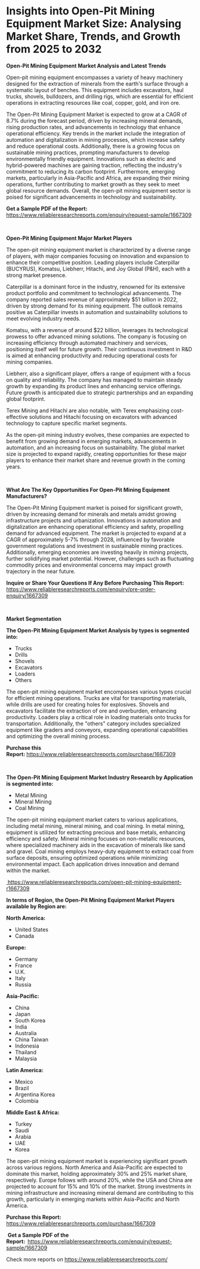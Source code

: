 <p><h1>Insights into Open-Pit Mining Equipment Market Size: Analysing Market Share, Trends, and Growth from 2025 to 2032</h1></p><p><strong>Open-Pit Mining Equipment Market Analysis and Latest Trends</strong></p>
<p><p>Open-pit mining equipment encompasses a variety of heavy machinery designed for the extraction of minerals from the earth's surface through a systematic layout of benches. This equipment includes excavators, haul trucks, shovels, bulldozers, and drilling rigs, which are essential for efficient operations in extracting resources like coal, copper, gold, and iron ore. </p><p>The Open-Pit Mining Equipment Market is expected to grow at a CAGR of 8.7% during the forecast period, driven by increasing mineral demands, rising production rates, and advancements in technology that enhance operational efficiency. Key trends in the market include the integration of automation and digitalization in mining processes, which increase safety and reduce operational costs. Additionally, there is a growing focus on sustainable mining practices, prompting manufacturers to develop environmentally friendly equipment. Innovations such as electric and hybrid-powered machines are gaining traction, reflecting the industry's commitment to reducing its carbon footprint. Furthermore, emerging markets, particularly in Asia-Pacific and Africa, are expanding their mining operations, further contributing to market growth as they seek to meet global resource demands. Overall, the open-pit mining equipment sector is poised for significant advancements in technology and sustainability.</p></p>
<p><strong>Get a Sample PDF of the Report:&nbsp;</strong> <a href="https://www.reliableresearchreports.com/enquiry/request-sample/1667309?utm_campaign=2245&utm_medium=2&utm_source=Github&utm_content=ia&utm_term=27022025&utm_id=open-pit-mining-equipment">https://www.reliableresearchreports.com/enquiry/request-sample/1667309</a></p>
<p>&nbsp;</p>
<p><strong>Open-Pit Mining Equipment Major Market Players</strong></p>
<p><p>The open-pit mining equipment market is characterized by a diverse range of players, with major companies focusing on innovation and expansion to enhance their competitive position. Leading players include Caterpillar (BUCYRUS), Komatsu, Liebherr, Hitachi, and Joy Global (P&H), each with a strong market presence.</p><p>Caterpillar is a dominant force in the industry, renowned for its extensive product portfolio and commitment to technological advancements. The company reported sales revenue of approximately $51 billion in 2022, driven by strong demand for its mining equipment. The outlook remains positive as Caterpillar invests in automation and sustainability solutions to meet evolving industry needs.</p><p>Komatsu, with a revenue of around $22 billion, leverages its technological prowess to offer advanced mining solutions. The company is focusing on increasing efficiency through automated machinery and services, positioning itself well for future growth. Their continuous investment in R&D is aimed at enhancing productivity and reducing operational costs for mining companies.</p><p>Liebherr, also a significant player, offers a range of equipment with a focus on quality and reliability. The company has managed to maintain steady growth by expanding its product lines and enhancing service offerings. Future growth is anticipated due to strategic partnerships and an expanding global footprint.</p><p>Terex Mining and Hitachi are also notable, with Terex emphasizing cost-effective solutions and Hitachi focusing on excavators with advanced technology to capture specific market segments.</p><p>As the open-pit mining industry evolves, these companies are expected to benefit from growing demand in emerging markets, advancements in automation, and an increasing focus on sustainability. The global market size is projected to expand rapidly, creating opportunities for these major players to enhance their market share and revenue growth in the coming years.</p></p>
<p>&nbsp;</p>
<p><strong>What Are The Key Opportunities For Open-Pit Mining Equipment Manufacturers?</strong></p>
<p><p>The Open-Pit Mining Equipment market is poised for significant growth, driven by increasing demand for minerals and metals amidst growing infrastructure projects and urbanization. Innovations in automation and digitalization are enhancing operational efficiency and safety, propelling demand for advanced equipment. The market is projected to expand at a CAGR of approximately 5-7% through 2028, influenced by favorable government regulations and investment in sustainable mining practices. Additionally, emerging economies are investing heavily in mining projects, further solidifying market potential. However, challenges such as fluctuating commodity prices and environmental concerns may impact growth trajectory in the near future.</p></p>
<p><strong>Inquire or Share Your Questions If Any Before Purchasing This Report:</strong> <a href="https://www.reliableresearchreports.com/enquiry/pre-order-enquiry/1667309?utm_campaign=2245&utm_medium=2&utm_source=Github&utm_content=ia&utm_term=27022025&utm_id=open-pit-mining-equipment">https://www.reliableresearchreports.com/enquiry/pre-order-enquiry/1667309</a></p>
<p>&nbsp;</p>
<p><strong>Market Segmentation</strong></p>
<p><strong>The Open-Pit Mining Equipment Market Analysis by types is segmented into:</strong></p>
<p><ul><li>Trucks</li><li>Drills</li><li>Shovels</li><li>Excavators</li><li>Loaders</li><li>Others</li></ul></p>
<p><p>The open-pit mining equipment market encompasses various types crucial for efficient mining operations. Trucks are vital for transporting materials, while drills are used for creating holes for explosives. Shovels and excavators facilitate the extraction of ore and overburden, enhancing productivity. Loaders play a critical role in loading materials onto trucks for transportation. Additionally, the "others" category includes specialized equipment like graders and conveyors, expanding operational capabilities and optimizing the overall mining process.</p></p>
<p><strong>Purchase this Report:&nbsp;</strong><a href="https://www.reliableresearchreports.com/purchase/1667309?utm_campaign=2245&utm_medium=2&utm_source=Github&utm_content=ia&utm_term=27022025&utm_id=open-pit-mining-equipment">https://www.reliableresearchreports.com/purchase/1667309</a></p>
<p>&nbsp;</p>
<p><strong>The Open-Pit Mining Equipment Market Industry Research by Application is segmented into:</strong></p>
<p><ul><li>Metal Mining</li><li>Mineral Mining</li><li>Coal Mining</li></ul></p>
<p><p>The open-pit mining equipment market caters to various applications, including metal mining, mineral mining, and coal mining. In metal mining, equipment is utilized for extracting precious and base metals, enhancing efficiency and safety. Mineral mining focuses on non-metallic resources, where specialized machinery aids in the excavation of minerals like sand and gravel. Coal mining employs heavy-duty equipment to extract coal from surface deposits, ensuring optimized operations while minimizing environmental impact. Each application drives innovation and demand within the market.</p></p>
<p><a href="https://www.reliableresearchreports.com/open-pit-mining-equipment-r1667309?utm_campaign=2245&utm_medium=2&utm_source=Github&utm_content=ia&utm_term=27022025&utm_id=open-pit-mining-equipment">&nbsp;https://www.reliableresearchreports.com/open-pit-mining-equipment-r1667309</a></p>
<p><strong>In terms of Region, the Open-Pit Mining Equipment Market Players available by Region are:</strong></p>
<p>
    <p> <strong> North America: </strong>
        <ul>
            <li>United States</li>
            <li>Canada</li>
        </ul>
        </p> 
    <p> <strong> Europe: </strong>
        <ul>
            <li>Germany</li>
            <li>France</li>
            <li>U.K.</li>
            <li>Italy</li>
            <li>Russia</li>
        </ul>
        </p> 
    <p> <strong> Asia-Pacific: </strong>
        <ul>
            <li>China</li>
            <li>Japan</li>
            <li>South Korea</li>
            <li>India</li>
            <li>Australia</li>
            <li>China Taiwan</li>
            <li>Indonesia</li>
            <li>Thailand</li>
            <li>Malaysia</li>
        </ul>
        </p> 
    <p> <strong> Latin America: </strong>
        <ul>
            <li>Mexico</li>
            <li>Brazil</li>
            <li>Argentina Korea</li>
            <li>Colombia</li>
        </ul>
        </p> 
    <p> <strong> Middle East & Africa: </strong>
        <ul>
            <li>Turkey</li>
            <li>Saudi</li>
            <li>Arabia</li>
            <li>UAE</li>
            <li>Korea</li>
        </ul>
    </p>
    </p>
<p><p>The open-pit mining equipment market is experiencing significant growth across various regions. North America and Asia-Pacific are expected to dominate this market, holding approximately 30% and 25% market share, respectively. Europe follows with around 20%, while the USA and China are projected to account for 15% and 10% of the market. Strong investments in mining infrastructure and increasing mineral demand are contributing to this growth, particularly in emerging markets within Asia-Pacific and North America.</p></p>
<p><strong>Purchase this Report: </strong><a href="https://www.reliableresearchreports.com/purchase/1667309?utm_campaign=2245&utm_medium=2&utm_source=Github&utm_content=ia&utm_term=27022025&utm_id=open-pit-mining-equipment">https://www.reliableresearchreports.com/purchase/1667309</a></p>
<p>&nbsp;<strong>Get a Sample PDF of the Report:&nbsp;&nbsp;</strong><a href="https://www.reliableresearchreports.com/enquiry/request-sample/1667309?utm_campaign=2245&utm_medium=2&utm_source=Github&utm_content=ia&utm_term=27022025&utm_id=open-pit-mining-equipment">https://www.reliableresearchreports.com/enquiry/request-sample/1667309</a></p>
<p><strong></strong></p>
<p>Check more reports on <a href="https://www.reliableresearchreports.com/?utm_campaign=2245&utm_medium=2&utm_source=Github&utm_content=ia&utm_term=27022025&utm_id=open-pit-mining-equipment">https://www.reliableresearchreports.com/</a></p>